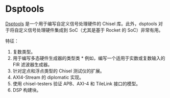 # Dsptools

[Dsptools](https://github.com/ucb-bar/dsptools/) 是一个用于编写自定义信号处理硬件的 Chisel 库。此外，dsptools 对于将自定义信号处理硬件集成到 SoC（尤其是基于 Rocket 的 SoC）非常有用。

特征：

1. 复数类型。
2. 用于编写多态硬件生成器的类型类 * 例如，编写一个适用于实数或复数输入的 FIR 滤波器生成器。
3. 针对定点和浮点类型的 Chisel 测试仪的扩展。
4. AXI4-Stream 的 diplomatic 实现。
5. 使用 chisel-testers 验证 APB、AXI-4 和 TileLink 接口的模型。
6. DSP 构建块。
